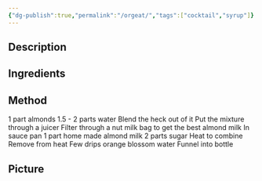 ```yaml
---
{"dg-publish":true,"permalink":"/orgeat/","tags":["cocktail","syrup"]}
---
```


## Description


## Ingredients


## Method
1 part almonds 
1.5 - 2 parts water 
Blend the heck out of it 
Put the mixture through a juicer 
Filter through a nut milk bag to get the best almond milk 
In sauce pan 1 part home made almond milk 
2 parts sugar 
Heat to combine 
Remove from heat 
Few drips orange blossom water 
Funnel into bottle

## Picture
